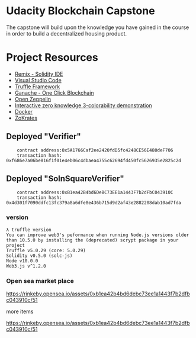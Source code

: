 # Udacity Blockchain Capstone

The capstone will build upon the knowledge you have gained in the course in order to build a decentralized housing product.

# Project Resources

- [Remix - Solidity IDE](https://remix.ethereum.org/)
- [Visual Studio Code](https://code.visualstudio.com/)
- [Truffle Framework](https://truffleframework.com/)
- [Ganache - One Click Blockchain](https://truffleframework.com/ganache)
- [Open Zeppelin ](https://openzeppelin.org/)
- [Interactive zero knowledge 3-colorability demonstration](http://web.mit.edu/~ezyang/Public/graph/svg.html)
- [Docker](https://docs.docker.com/install/)
- [ZoKrates](https://github.com/Zokrates/ZoKrates)

## Deployed "Verifier"

```
    contract address:0x5A1766Caf2ee2420fdD5fc4248CE56E480deF706
    transaction hash: 0xf686e7a06be816f1f01e4eb06c4dbaea4755c62694fd450fc5626935e2825c2d
```

## Deployed "SolnSquareVerifier"

```
    contract address:0xB1ea42B4bd6DeBC73EE1a1443F7b2dFbC043910C
    transaction hash: 0x4d301f7090ddfc13fc379a8a6dfe8e436b715d9d2af43e2882208dab10ad7fda
```

### version

```
λ truffle version
You can improve web3's peformance when running Node.js versions older than 10.5.0 by installing the (deprecated) scrypt package in your project
Truffle v5.0.29 (core: 5.0.29)
Solidity v0.5.0 (solc-js)
Node v10.0.0
Web3.js v^1.2.0
```

### Open sea market place

https://rinkeby.opensea.io/assets/0xb1ea42b4bd6debc73ee1a1443f7b2dfbc043910c/51

more items

https://rinkeby.opensea.io/assets/0xb1ea42b4bd6debc73ee1a1443f7b2dfbc043910c/51

